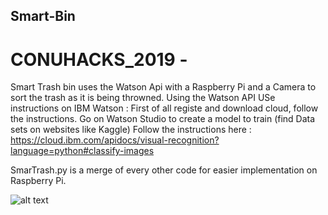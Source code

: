 ## Smart-Bin
# CONUHACKS_2019 - 
Smart Trash bin uses the Watson Api with a Raspberry Pi and a Camera to sort the trash as it is being throwned. 
Using the Watson API
USe instructions on IBM Watson : 
First of all registe and download cloud, follow the instructions. 
Go on Watson Studio to create a model to train (find Data sets on websites like Kaggle)
Follow the instructions here : 
https://cloud.ibm.com/apidocs/visual-recognition?language=python#classify-images

SmarTrash.py is a merge of every other code for easier implementation on Raspberry Pi.

![alt text]()
